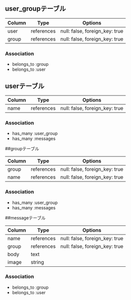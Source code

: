 
## user_groupテーブル

|Column|Type|Options|
|------|----|-------|
|user|references|null: false, foreign_key: true|
|group|references|null: false, foreign_key: true|

### Association
- belongs_to :group
- belongs_to :user

## userテーブル

|Column|Type|Options|
|------|----|-------|
|name|references|null: false, foreign_key: true|


### Association
- has_many :user_group
- has_many :messages

##groupテーブル

|Column|Type|Options|
|------|----|-------|
|group|references|null: false, foreign_key: true|
|name|references|null: false, foreign_key: true|

### Association
- has_many :user_group
- has_many :messages

##messageテーブル

|Column|Type|Options|
|------|----|-------|
|name|references|null: false, foreign_key: true|
|group|references|null: false, foreign_key: true|
|body|text|
|image|string|

### Association
- belongs_to :group
- belongs_to :user
